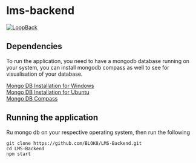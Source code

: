 # lms-backend

[![LoopBack](https://github.com/strongloop/loopback-next/raw/master/docs/site/imgs/branding/Powered-by-LoopBack-Badge-(blue)-@2x.png)](http://loopback.io/)

## Dependencies
To run the application, you need to have a mongodb database running on your system, you can install mongodb compass as well to see for visualisation of your database.

[Mongo DB Installation for Windows](https://docs.mongodb.com/manual/tutorial/install-mongodb-on-windows/)   
[Mongo DB Installation for Ubuntu](https://docs.mongodb.com/manual/tutorial/install-mongodb-on-windows/)   
[Mongo DB Compass](http://docs.mongodb.com/compass/master/install/)   

## Running the application
Ru mongo db on your respective operating system, then run the following
```
git clone https://github.com/BLOK8/LMS-Backend.git
cd LMS-Backend
npm start
```

